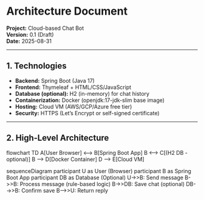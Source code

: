 # Architecture Document
**Project:** Cloud-based Chat Bot   
**Version:** 0.1 (Draft)  
**Date:** 2025-08-31  

---

## 1. Technologies
- **Backend:** Spring Boot (Java 17)  
- **Frontend:** Thymeleaf + HTML/CSS/JavaScript  
- **Database (optional):** H2 (in-memory) for chat history  
- **Containerization:** Docker (openjdk:17-jdk-slim base image)  
- **Hosting:** Cloud VM (AWS/GCP/Azure free tier)  
- **Security:** HTTPS (Let’s Encrypt or self-signed certificate)  

---

## 2. High-Level Architecture
flowchart TD
    A[User Browser] <--> B[Spring Boot App]
    B <--> C[(H2 DB - optional)]
    B --> D[Docker Container]
    D --> E[Cloud VM]

sequenceDiagram
    participant U as User (Browser)
    participant B as Spring Boot App
    participant DB as Database (Optional)
    U->>B: Send message
    B->>B: Process message (rule-based logic)
    B->>DB: Save chat (optional)
    DB-->>B: Confirm save
    B-->>U: Return reply
